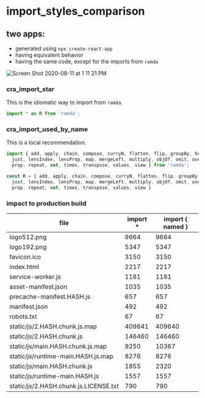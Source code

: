# import_styles_comparison

## two apps:

* generated using `npx create-react-app`
* having equivalent behavior
* having the same code, except for the imports from `ramda`

![Screen Shot 2020-08-11 at 1 11 21 PM](https://user-images.githubusercontent.com/50930812/89927329-2cd61a00-dbd4-11ea-98ac-412dd2d85d9e.png)

### cra_import_star

This is the idiomatic way to import from `ramda`.

```js
import * as R from 'ramda';
```

### cra_import_used_by_name

This is a local recommendation.

```js
import { add, apply, chain, compose, curryN, flatten, flip, groupBy, head,
  juxt, lensIndex, lensProp, map, mergeLeft, multiply, objOf, omit, over,
  prop, repeat, set, times, transpose, values, view } from 'ramda';

const R = { add, apply, chain, compose, curryN, flatten, flip, groupBy, head,
  juxt, lensIndex, lensProp, map, mergeLeft, multiply, objOf, omit, over,
  prop, repeat, set, times, transpose, values, view }
```

### impact to production build

| file | import * | import { named } |
|------|----------|------------------|
|logo512.png|9664|9664|
|logo192.png|5347|5347|
|favicon.ico|3150|3150|
|index.html|2217|2217|
|service-worker.js|1181|1181|
|asset-manifest.json|1035|1035|
|precache-manifest.HASH.js|657|657|
|manifest.json|492|492|
|robots.txt|67|67|
|static/js/2.HASH.chunk.js.map|409641|409640|
|static/js/2.HASH.chunk.js|146460|146460|
|static/js/main.HASH.chunk.js.map|9250|10367|
|static/js/runtime-main.HASH.js.map|8276|8276|
|static/js/main.HASH.chunk.js|1855|2320|
|static/js/runtime-main.HASH.js|1557|1557|
|static/js/2.HASH.chunk.js.LICENSE.txt|790|790|
